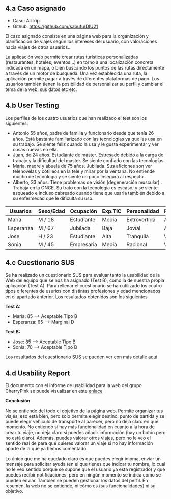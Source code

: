 4.a Caso asignado
----

- Caso: AllTrip
- Github: https://github.com/sabufu/DIU21

El caso asignado consiste en una página web para la organización y planificación de viajes según los intereses del usuario, con valoraciones hacia viajes de otros usuarios..

La aplicación web permite crear rutas turísticas personalizadas (restaurantes, hoteles, eventos...) en torno a una localización concreta indicada en un mapa, o bien buscando los puntos de las rutas directamente a través de un motor de búsqueda. Una vez establecida una ruta, la aplicación permite pagar a través de diferentes plataformas de pago. Los usuarios también tienen la posibilidad de personalizar su perfil y cambiar el tema de la web, sus datos etc etc.


4.b User Testing
----

Los perfiles de los cuatro usuarios que han realizado el test son los siguientes:

- Antonio 55 años, padre de familia y funcionario desde que tenía 26 años. Está bastante familiarizado con las tecnologías ya que las usa en su trabajo. Se siente feliz cuando la usa y le gusta experimentar y ver cosas nuevas en ella.
- Juan, de 24 años. Estudiante de máster. Estresado debido a la carga de trabajo y la dificultad del master. Se siente confiado con las tecnologías 
- María, madre y abuela de 75 años. Jubilada. Sus aficiones son ver telenovelas y cotilleos en la tele y mirar por la ventana. No entiende mucho de tecnología y se siente un poco insegura al respecto.
- Alberto, 33 años. Tiene problemas de visión (degeneración muscular) . Trabaja en la ONCE. Su trato con la tecnología es escaso, y se siente asqueado e incluso cabreado cuando tiene que usarla también debido a su enfermedad que le dificulta su uso.


| Usuarios | Sexo/Edad     | Ocupación   |  Exp.TIC    | Personalidad | Plataforma | TestA/B
| ------------- | -------- | ----------- | ----------- | -----------  | ---------- | ----
| María         | M / 18   | Estudiante  | Media       | Extrovertida | App        | A 
| Esperanza     | M / 67   | Jubilada    | Baja        | Jovial       | App        | A 
| Jose          | H / 23   | Estudiante  | Alta        | Tranquila    | Web        | B 
| Sonia         | M / 45   | Empresaria  | Media       | Racional     | Web        | B 


4.c Cuestionario SUS
----

Se ha realizado un cuestionario SUS para evaluar tanto la usabilidad de la Web del equipo que se nos ha asignado (Test B), como la de nuestra propia aplicación (Test A). Para rellenar el cuestionario se han utilizado los cuatro tipos diferentes de usurios con distintas profesiones y edad mencionados en el apartado anterior. Los resultados obtenidos son los siguientes

**Test A:**
- María: 85 --> Aceptable Tipo B
- Esperanza: 65 --> Marginal D

**Test B:**
- Jose: 85 --> Aceptable Tipo B
- Sonia: 70 --> Aceptable Tipo B

Los resultados del cuestionario SUS se pueden ver con más detalle [aquí](https://github.com/GFernando97/DIU21/blob/master/P4/Cuestionario%20SUS%20DIU.pdf)


4.d Usability Report
----

El documento con el informe de usabilidad para la web del grupo CherryPink se puede visualizar en este [enlace](https://github.com/GFernando97/DIU21/blob/master/P4/P4_UsaReport_CherryPink_doneby_DIU2_roadToAndorra.pdf)

**Conclusión**

No se entiende del todo el objetivo de la página web. Permite organizar tus viajes, eso está bien, pero solo permite elegir destino, punto de partida y se puede elegir vehículo de transporte al parecer, pero no deja claro en qué momento.  No entiendo si hay más funcionalidad en cuanto a la hora de crear tu viaje, no deja claro si puedes añadir información (hay un botón pero no está claro). Además, puedes valorar otros viajes, pero no le veo el sentido real de para qué quieres valorar un viaje si no hay información aparte de la que ya hemos comentado.

Lo único que me ha quedado claro es que puedes elegir idioma, enviar un mensaje para solicitar ayuda (en el que tienes que indicar tu nombre, lo cual no le veo sentido porque se supone que el usuario ya está registrado) y que puedes recibir notificaciones, pero en ningún momento se indica cómo se pueden enviar. También se pueden gestionar los datos del perfil.
En resumen, la web no se entiende, ni cómo es (sus funcionalidades) ni su objetivo.

